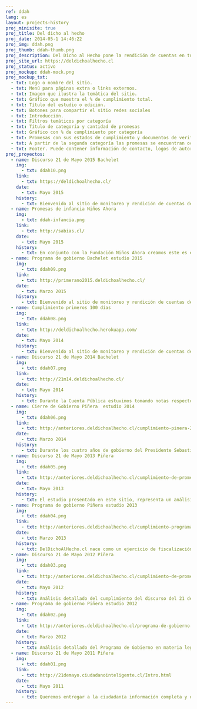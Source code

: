 ```yaml
---
ref: ddah
lang: es
layout: projects-history
proj_minisite: true
proj_title: Del dicho al hecho
proj_date: 2014-05-1 14:46:22
proj_img: ddah.png
proj_thumb: ddah-thumb.png
proj_description: Del Dicho al Hecho pone la rendición de cuentas en tus manos. Se trata de un estudio en el que analizamos detalladamente las promesas que hacen los gobiernos, tanto en sus programas como en sus cuentas públicas.
proj_site_url: https://deldichoalhecho.cl
proj_status: activo
proj_mockup: ddah-mock.png
proj_mockup_txt:
  - txt: Logo o nombre del sitio.
  - txt: Menú para páginas extra o links externos.
  - txt: Imagen que ilustra la temática del sitio.
  - txt: Gráfico que muestra el % de cumplimiento total.
  - txt: Título del estudio o edición.
  - txt: Botones para compartir el sitio redes sociales
  - txt: Introducción.
  - txt: Filtros temáticos por categoría
  - txt: Título de categoría y cantidad de promesas
  - txt: Gráfico con % de cumplimiento por categoría
  - txt: Promesas con sus estados de cumplimiento y documentos de verificación.
  - txt: A partir de la segunda categoría las promesas se encuentran ocultas para facilitar una visión más general. Para ver el detalle se debe expandir la caja contenedora.
  - txt: Footer. Puede contener información de contacto, logos de autores del sitio, etc.
proj_proyectos:
  - name: Discurso 21 de Mayo 2015 Bachelet
    img:
      - txt: ddah10.png
    link:
      - txt: https://deldichoalhecho.cl/
    date:
      - txt: Mayo 2015
    history:
      - txt: Bienvenido al sitio de monitoreo y rendición de cuentas de Ciudadano Inteligente. A continuación encontrarás el balance de cumplimiento de las promesas en materia legislativa del 21 de mayo de la Presidenta Bachelet al 2015.
  - name: Promesas de infancia Niños Ahora
    img:
      - txt: ddah-infancia.png
    link:
      - txt: http://sabias.cl/
    date:
      - txt: Mayo 2015
    history:
      - txt: En conjunto con la Fundación Niños Ahora creamos este es el sitio de monitoreo de las promesas de gobierno sobre infancia y adolescencia.
  - name: Programa de gobierno Bachelet estudio 2015
    img:
      - txt: ddah09.png
    link:
      - txt: http://primerano2015.deldichoalhecho.cl/
    date:
      - txt: Marzo 2015
    history:
      - txt: Bienvenido al sitio de monitoreo y rendición de cuentas de Ciudadano Inteligente. A continuación encontrarás en balance de cumplimiento del primer año de gestión de la Presidenta Bachelet.
  - name: Cumplimiento primeros 100 días
    img:
      - txt: ddah08.png
    link:
      - txt: http://deldichoalhecho.herokuapp.com/
    date:
      - txt: Mayo 2014
    history:
      - txt: Bienvenido al sitio de monitoreo y rendición de cuentas de Ciudadano Inteligente. A continuación encontrarás la medición del cumplimiento de las 56 promesas de los 100 primeros días de la Presidenta Bachelet.
  - name: Discurso 21 de Mayo 2014 Bachelet
    img:
      - txt: ddah07.png
    link:
      - txt: http://21m14.deldichoalhecho.cl/
    date:
      - txt: Mayo 2014
    history:
      - txt: Durante la Cuenta Pública estuvimos tomando notas respecto a las promesas que iban siendo enunciadas.
  - name: Cierre de Gobierno Piñera  estudio 2014
    img:
      - txt: ddah06.png
    link:
      - txt: http://anteriores.deldichoalhecho.cl/cumplimiento-pinera-2010-2014/
    date:
      - txt: Marzo 2014
    history:
      - txt: Durante los cuatro años de gobierno del Presidente Sebastián Piñera, Ciudadano Inteligente ha llevado a cabo seis estudios de cumplimiento de promesas en materia legislativa. El estudio que presentamos en esta oportunidad tiene por objeto cerrar un ciclo, y permitir que cada ciudadano analice los resultados y saque sus propias conclusiones ante la pregunta que nos hemos planteado para esta edición ¿Cuánto cumplió el Presidente Piñera?
  - name: Discurso 21 de Mayo 2013 Piñera
    img:
      - txt: ddah05.png
    link:
      - txt: http://anteriores.deldichoalhecho.cl/cumplimiento-de-promesas-discurso-21m-2013/
    date:
      - txt: Mayo 2013
    history:
      - txt: El estudio presentado en este sitio, representa un análisis del cumplimiento de las promesas de gobierno en materia legislativa. Es decir, el cumplimiento de todas aquellas promesas del discurso vinculadas a la promoción y aprobación de un determinado proyecto de ley.
  - name: Programa de gobierno Piñera estudio 2013
    img:
      - txt: ddah04.png
    link:
      - txt: http://anteriores.deldichoalhecho.cl/cumplimiento-programa-de-gobierno-en-materia-legislativa-al-2013/
    date:
      - txt: Marzo 2013
    history:
      - txt: DelDichoAlHecho.cl nace como un ejercicio de fiscalización ciudadana a la labor de nuestras autoridades, porque sabemos que la rendición de cuentas fortalece nuestra democracia y le otorga legitimidad a la gestión de nuestros representantes.
  - name: Discurso 21 de Mayo 2012 Piñera
    img:
      - txt: ddah03.png
    link:
      - txt: http://anteriores.deldichoalhecho.cl/cumplimiento-de-promesas-discurso-21m-2011/
    date:
      - txt: Mayo 2012
    history:
      - txt: Análisis detallado del cumplimiento del discurso del 21 de mayo del 2011 en materia legislativa con datos comparativos con el avance del cumplimiento del discurso del 2010 a la fecha. La edición 2012 del cumplimiento de las promesas del 21 de mayo se calcula a partir de la construcción de un índice, el que señala que, en materia legislativa, se ha cumplido un 56% de lo anunciado por el Presidente en su discurso del año 2011.
  - name: Programa de gobierno Piñera estudio 2012
    img:
      - txt: ddah02.png
    link:
      - txt: http://anteriores.deldichoalhecho.cl/programa-de-gobierno-2012/
    date:
      - txt: Marzo 2012
    history:
      - txt: Análisis detallado del Programa de Gobierno en materia legislativa, y la revisión del estado de cumplimiento de dicho Programa al cumplirse dos años de Gobierno. El estudio realizado por la Fundación Ciudadano Inteligente sólo incluye promesas que implican iniciativas de ley, no abarcando otros aspectos de la gestión ejecutiva, al no existir suficiente información sobre aspectos que nos permitan fiscalizar la gestión pública.
  - name: Discurso 21 de Mayo 2011 Piñera
    img:
      - txt: ddah01.png
    link:
      - txt: http://21demayo.ciudadanointeligente.cl/Intro.html
    date:
      - txt: Mayo 2011
    history:
      - txt: Queremos entregar a la ciudadanía información completa y detallada sobre el cumplimiento de los compromisos presidenciales asumidos por el Presidente en la cuenta pública del 2010, de modo que la propia ciudadanía pueda utilizar estos datos para fijar un criterio de evaluación sobre la gestión del Gobierno.  Este estudio centra su análisis en la capacidad legislativa del Gobierno para cumplir con sus promesas presidenciales.
---
```

